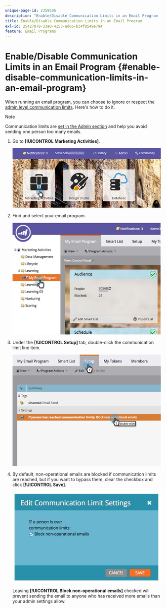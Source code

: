 ```yaml
---
unique-page-id: 2359596
description: "Enable/Disable Communication Limits in an Email Program - Marketo Docs - Product Documentation"
title: Enable/Disable Communication Limits in an Email Program
exl-id: 25427978-33a0-4153-ad66-b34f9549e794
feature: Email Programs
---
```

# Enable/Disable Communication Limits in an Email Program {#enable-disable-communication-limits-in-an-email-program}

When running an email program, you can choose to ignore or respect the [admin level communication limits](/help/marketo/product-docs/administration/email-setup/enable-communication-limits.md). Here's how to do it.

>[!NOTE]
>
>Communication limits are [set in the Admin section](/help/marketo/product-docs/administration/email-setup/enable-communication-limits.md) and help you avoid sending one person too many emails.

1. Go to **[!UICONTROL Marketing Activities]**.

   ![](assets/login-marketing-activities-3.png)

1. Find and select your email program.

   ![](assets/selectemailprogram-3.jpg)

1. Under the **[!UICONTROL Setup]** tab, double-click the communication limit line item.

   ![](assets/blockoperational.png)

1. By default, non-operational emails are blocked if communication limits are reached, but if you want to bypass them, clear the checkbox and click **[!UICONTROL Save]**.

   ![](assets/ifaperson.jpg)

   Leaving **[!UICONTROL Block non-operational emails]** checked will prevent sending the email to anyone who has received more emails than your admin settings allow.
